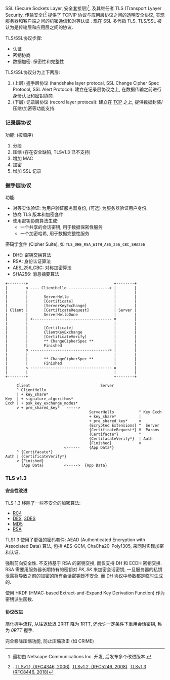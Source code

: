 SSL (Secure Sockets Layer, 安全套接层)[^1], 及其继任者 TLS (Transport Lyayer Security, 传输安全)[^2] 提供了 TCP/IP 协议与应用层协议之间的透明安全协议, 实现服务器和客户端之间的机密通信和对等认证 . 现在 SSL 多代指 TLS. TLS/SSL 被认为是传输层和应用层之间的协议.

[^1]: 最初由 Netscape Communications Inc. 开发, 后发布多个改进版本.

[^2]: . [TLSv1.1, (RFC4346, 2006)](https://datatracker.ietf.org/doc/html/rfc4346). [TLSv1.2, (RFC5246, 2008)](https://datatracker.ietf.org/doc/html/rfc5246). [TLSv1.3 (RFC8446, 2018)](https://datatracker.ietf.org/doc/html/rfc8446)

TLS/SSL协议步骤:
- 认证
- 密钥协商
- 数据加密: 保密性和完整性

TLS/SSL协议分为上下两层:
1. (上层) 握手层协议 (handshake layer protocal, SSL Change Cipher Spec Protocol, SSL Alert Protocol): 建立在记录层协议之上, 在数据传输之前进行身份认证和密钥协商.
2. (下层) 记录层协议 (record layer protocal): 建立在 [TCP](../传输层/TCP.md) 之上, 提供数据封装/压缩/加密等功能支持.

### 记录层协议

功能: (按顺序) 
1. 分段
2. 压缩 (存在安全缺陷, TLSv1.3 已不支持)
3. 增加 MAC 
4. 加密 
5. 增加 SSL 记录

### 握手层协议

功能:
- 对等实体验证: 为用户验证服务器身份, (可选) 为服务器验证用户身份.
- 协商 TLS 版本和加密套件
- 使用密钥协商算法生成:
	- 一个共享的会话密钥, 用于数据保密性服务
	- 一个加密哈希, 用于数据完整性服务

密码学套件 (Cipher Suite), 如 `TLS_DHE_RSA_WITH_AES_256_CBC_SHA256`
- DHE: 密钥交换算法
- RSA: 身份认证算法
- AES_256_CBC: 对称加密算法
- SHA256: 消息摘要算法

```
+--------+                                      +--------+
|        o ---- ClientHello ------------------> |        |
|        |                                      |        |
|        |       ServerHello                    |        |
|        |       [Certificate]                  |        |
|        |       [ServerKeyExchange]            |        |
| Client |       [CertificateRequest]           | Server |
|        |       ServerHelloDone                |        |
|        | <----------------------------------- o        |
|        |                                      |        |
|        |       [Certificate]                  |        |
|        |       ClientKeyExchange              |        |
|        |       [CertificateVerify]            |        |
|        |       ** ChangeCipherSpec **         |        |
|        |       Finished                       |        |
|        o -----------------------------------> |        |
|        |                                      |        |
|        |       ** ChangeCipherSpec **         |        |
|        |       Finished                       |        |
|        < ------------------------------------ o        |
|        |                                      |        |
+--------+                                      +--------+
```

```
     Client                               Server
     ^ ClientHello
     | + key_share*
Key  | + signature_algorithms*
Exch | + psk_key_exchange_modes*
     v + pre_shared_key*   ----->
                                     ServerHello           ^ Key Exch
                                     + key_share*          |
                                     + pre_shared_key*     v
                                     {Ecrypted Extensions} ^  Server
                                     {CertificateRequest*} V  Params
                                     {Certifacte*}         ^
                                     {CertifacateVerify*}  | Auth 
                                     {Finished}            v
                          <------    {App Data*}
     ^ {Certifacate*}
Auth | {CertificateVerify*}
     v {Finished}
       {App Data}         <----->  {App Data}
```

### TLS v1.3

#### 安全性改进

TLS 1.3 移除了一些不安全的加密算法:
- [RC4](../../../Security/密码学/流密码与伪随机数/流密码算法/RC4.md)
- [DES](../../../Security/密码学/分组密码/Feistel%20结构/DES.md), [3DES](../../../Security/密码学/分组密码/Feistel%20结构/EDE.md) 
- [MD5](../../../Security/密码学/消息摘要/MD%20结构/MD5.md)
- [RSA](../../../Security/密码学/公钥密码/RSA/RSA.md)

TLS1.3 使用了更强的密码套件: AEAD (Authenticated Encryption with Associated Data) 算法, 包括 AES-GCM, ChaCha20-Poly1305, 来同时实现加密和认证.

强制前向安全性. 不支持基于 RSA 的密钥交换, 而仅支持 DH 和 ECDH 密钥交换. RSA 需要用服务器长期持有的密钥对 $PK,SK$ 来加密会话密钥, 一旦服务器的私钥泄露将导致之前的加密的所有会话密钥皆不安全. 而 DH 协议中参数都是临时生成的.

使用 HKDF (HMAC-based Extract-and-Expand Key Derivation Function) 作为密钥派生函数.

#### 协议改进

简化握手流程, 从往返延迟 2RRT 降为 1RTT, 还允许一定条件下重用会话密钥, 称为 *0RTT* 握手.

完全移除压缩功能, 防止压缩攻击 (如 CRIME)